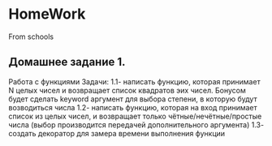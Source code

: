 # HomeWork
From schools
## Домашнее задание 1.
Работа с функциями
Задачи:
1.1- написать функцию, которая принимает N целых чисел и возвращает список квадратов эих чисел. Бонусом будет сделать keyword аргумент для выбора степени, в которую будут возводиться числа
1.2- написать функцию, которая на вход принимает список из целых чисел, и возвращает только чётные/нечётные/простые числа (выбор производится передачей дополнительного аргумента)
1.3- создать декоратор для замера времени выполнения функции
